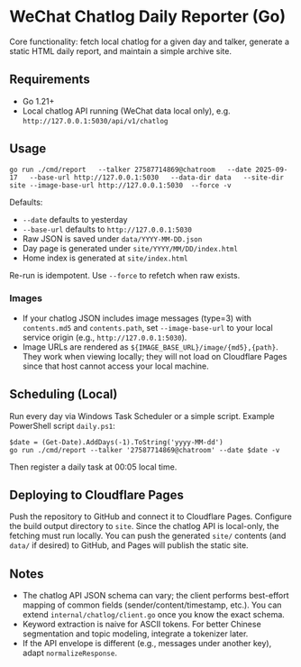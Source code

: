 # WeChat Chatlog Daily Reporter (Go)

Core functionality: fetch local chatlog for a given day and talker, generate a static HTML daily report, and maintain a simple archive site.

## Requirements

- Go 1.21+
- Local chatlog API running (WeChat data local only), e.g. `http://127.0.0.1:5030/api/v1/chatlog`

## Usage

```
go run ./cmd/report   --talker 27587714869@chatroom   --date 2025-09-17   --base-url http://127.0.0.1:5030   --data-dir data   --site-dir site --image-base-url http://127.0.0.1:5030  --force -v
```

Defaults:
- `--date` defaults to yesterday
- `--base-url` defaults to `http://127.0.0.1:5030`
- Raw JSON is saved under `data/YYYY-MM-DD.json`
- Day page is generated under `site/YYYY/MM/DD/index.html`
- Home index is generated at `site/index.html`

Re-run is idempotent. Use `--force` to refetch when raw exists.

### Images

- If your chatlog JSON includes image messages (type=3) with `contents.md5` and `contents.path`, set `--image-base-url` to your local service origin (e.g., `http://127.0.0.1:5030`).
- Image URLs are rendered as `${IMAGE_BASE_URL}/image/{md5},{path}`. They work when viewing locally; they will not load on Cloudflare Pages since that host cannot access your local machine.

## Scheduling (Local)

Run every day via Windows Task Scheduler or a simple script. Example PowerShell script `daily.ps1`:

```
$date = (Get-Date).AddDays(-1).ToString('yyyy-MM-dd')
go run ./cmd/report --talker '27587714869@chatroom' --date $date -v
```

Then register a daily task at 00:05 local time.

## Deploying to Cloudflare Pages

Push the repository to GitHub and connect it to Cloudflare Pages. Configure the build output directory to `site`. Since the chatlog API is local-only, the fetching must run locally. You can push the generated `site/` contents (and `data/` if desired) to GitHub, and Pages will publish the static site.

## Notes

- The chatlog API JSON schema can vary; the client performs best-effort mapping of common fields (sender/content/timestamp, etc.). You can extend `internal/chatlog/client.go` once you know the exact schema.
- Keyword extraction is naive for ASCII tokens. For better Chinese segmentation and topic modeling, integrate a tokenizer later.
- If the API envelope is different (e.g., messages under another key), adapt `normalizeResponse`.
